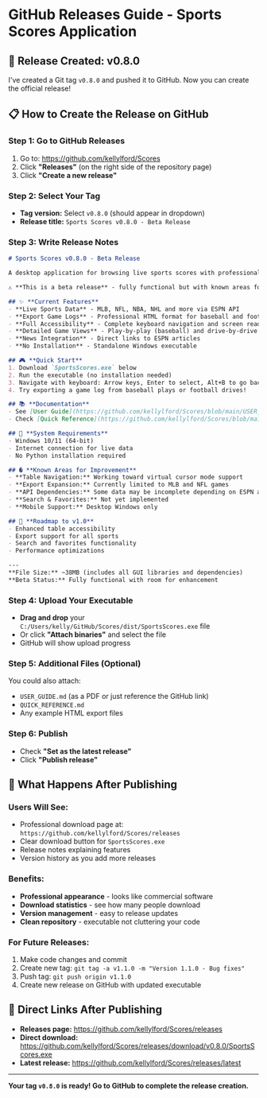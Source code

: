 # GitHub Releases Guide - Sports Scores Application

## 🎯 **Release Created: v0.8.0**

I've created a Git tag `v0.8.0` and pushed it to GitHub. Now you can create the official release!

## 📋 **How to Create the Release on GitHub**

### **Step 1: Go to GitHub Releases**
1. Go to: https://github.com/kellylford/Scores
2. Click **"Releases"** (on the right side of the repository page)
3. Click **"Create a new release"**

### **Step 2: Select Your Tag**
- **Tag version:** Select `v0.8.0` (should appear in dropdown)
- **Release title:** `Sports Scores v0.8.0 - Beta Release`

### **Step 3: Write Release Notes**
```markdown
# Sports Scores v0.8.0 - Beta Release

A desktop application for browsing live sports scores with professional accessibility features.

⚠️ **This is a beta release** - fully functional but with known areas for improvement.

## ✨ **Current Features**
- **Live Sports Data** - MLB, NFL, NBA, NHL and more via ESPN API
- **Export Game Logs** - Professional HTML format for baseball and football
- **Full Accessibility** - Complete keyboard navigation and screen reader support
- **Detailed Game Views** - Play-by-play (baseball) and drive-by-drive (football)
- **News Integration** - Direct links to ESPN articles
- **No Installation** - Standalone Windows executable

## 🎮 **Quick Start**
1. Download `SportsScores.exe` below
2. Run the executable (no installation needed)
3. Navigate with keyboard: Arrow keys, Enter to select, Alt+B to go back
4. Try exporting a game log from baseball plays or football drives!

## 📚 **Documentation**
- See [User Guide](https://github.com/kellylford/Scores/blob/main/USER_GUIDE.md) for complete instructions
- Check [Quick Reference](https://github.com/kellylford/Scores/blob/main/QUICK_REFERENCE.md) for keyboard shortcuts

## 🔧 **System Requirements**
- Windows 10/11 (64-bit)
- Internet connection for live data
- No Python installation required

## � **Known Areas for Improvement**
- **Table Navigation:** Working toward virtual cursor mode support
- **Export Expansion:** Currently limited to MLB and NFL games
- **API Dependencies:** Some data may be incomplete depending on ESPN availability
- **Search & Favorites:** Not yet implemented
- **Mobile Support:** Desktop Windows only

## 🎯 **Roadmap to v1.0**
- Enhanced table accessibility
- Export support for all sports
- Search and favorites functionality
- Performance optimizations

---
**File Size:** ~38MB (includes all GUI libraries and dependencies)  
**Beta Status:** Fully functional with room for enhancement
```

### **Step 4: Upload Your Executable**
- **Drag and drop** your `C:/Users/kelly/GitHub/Scores/dist/SportsScores.exe` file
- Or click **"Attach binaries"** and select the file
- GitHub will show upload progress

### **Step 5: Additional Files (Optional)**
You could also attach:
- `USER_GUIDE.md` (as a PDF or just reference the GitHub link)
- `QUICK_REFERENCE.md` 
- Any example HTML export files

### **Step 6: Publish**
- Check **"Set as the latest release"**
- Click **"Publish release"**

## 🎉 **What Happens After Publishing**

### **Users Will See:**
- Professional download page at: `https://github.com/kellylford/Scores/releases`
- Clear download button for `SportsScores.exe`
- Release notes explaining features
- Version history as you add more releases

### **Benefits:**
- **Professional appearance** - looks like commercial software
- **Download statistics** - see how many people download
- **Version management** - easy to release updates
- **Clean repository** - executable not cluttering your code

### **For Future Releases:**
1. Make code changes and commit
2. Create new tag: `git tag -a v1.1.0 -m "Version 1.1.0 - Bug fixes"`
3. Push tag: `git push origin v1.1.0`
4. Create new release on GitHub with updated executable

## 🔗 **Direct Links After Publishing**
- **Releases page:** https://github.com/kellylford/Scores/releases
- **Direct download:** https://github.com/kellylford/Scores/releases/download/v0.8.0/SportsScores.exe
- **Latest release:** https://github.com/kellylford/Scores/releases/latest

---

**Your tag `v0.8.0` is ready! Go to GitHub to complete the release creation.**
